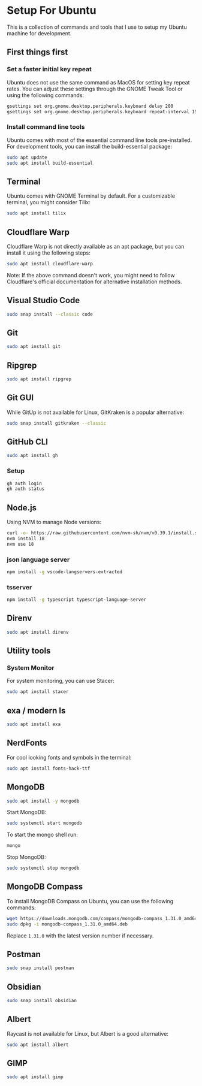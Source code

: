 # Setup For Ubuntu

This is a collection of commands and tools that I use to setup my Ubuntu machine for development.

## First things first

### Set a faster initial key repeat

Ubuntu does not use the same command as MacOS for setting key repeat rates. You can adjust these settings through the GNOME Tweak Tool or using the following commands:

```sh
gsettings set org.gnome.desktop.peripherals.keyboard delay 200
gsettings set org.gnome.desktop.peripherals.keyboard repeat-interval 15
```

### Install command line tools

Ubuntu comes with most of the essential command line tools pre-installed. For development tools, you can install the build-essential package:

```sh
sudo apt update
sudo apt install build-essential
```

## Terminal

Ubuntu comes with GNOME Terminal by default. For a customizable terminal, you might consider Tilix:

```sh
sudo apt install tilix
```

## Cloudflare Warp

Cloudflare Warp is not directly available as an apt package, but you can install it using the following steps:

```sh
sudo apt install cloudflare-warp
```

Note: If the above command doesn't work, you might need to follow Cloudflare's official documentation for alternative installation methods.

## Visual Studio Code

```sh
sudo snap install --classic code
```

## Git

```sh
sudo apt install git
```

## Ripgrep

```sh
sudo apt install ripgrep
```

## Git GUI

While GitUp is not available for Linux, GitKraken is a popular alternative:

```sh
sudo snap install gitkraken --classic
```

## GitHub CLI

```sh
sudo apt install gh
```

### Setup

```sh
gh auth login
gh auth status
```

## Node.js

Using NVM to manage Node versions:

```sh
curl -o- https://raw.githubusercontent.com/nvm-sh/nvm/v0.39.1/install.sh | bash
nvm install 18
nvm use 18
```

### json language server

```sh
npm install -g vscode-langservers-extracted
```

### tsserver

```sh
npm install -g typescript typescript-language-server
```

## Direnv

```sh
sudo apt install direnv
```

## Utility tools

### System Monitor

For system monitoring, you can use Stacer:

```sh
sudo apt install stacer
```

## exa / modern ls

```sh
sudo apt install exa
```

## NerdFonts

For cool looking fonts and symbols in the terminal:

```sh
sudo apt install fonts-hack-ttf
```

## MongoDB

```sh
sudo apt install -y mongodb
```

Start MongoDB:

```sh
sudo systemctl start mongodb
```

To start the mongo shell run:

```sh
mongo
```

Stop MongoDB:

```sh
sudo systemctl stop mongodb
```

## MongoDB Compass

To install MongoDB Compass on Ubuntu, you can use the following commands:

```sh
wget https://downloads.mongodb.com/compass/mongodb-compass_1.31.0_amd64.deb
sudo dpkg -i mongodb-compass_1.31.0_amd64.deb
```

Replace `1.31.0` with the latest version number if necessary.

## Postman

```sh
sudo snap install postman
```

## Obsidian

```sh
sudo snap install obsidian
```

## Albert

Raycast is not available for Linux, but Albert is a good alternative:

```sh
sudo apt install albert
```

## GIMP

```sh
sudo apt install gimp
```
